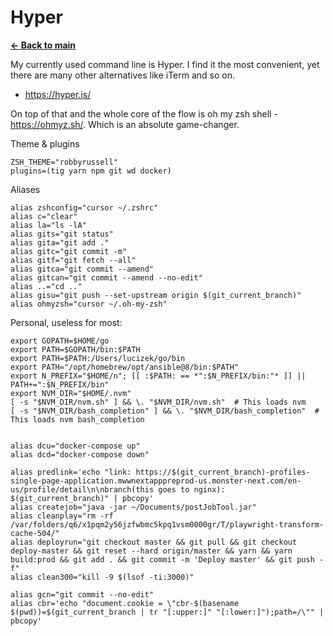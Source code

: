 # Hyper

[**<- Back to main**](../README.md)

My currently used command line is Hyper. I find it the most convenient, yet there are many other alternatives like iTerm and so on.

- https://hyper.is/

On top of that and the whole core of the flow is oh my zsh shell - https://ohmyz.sh/. Which is an absolute game-changer.

Theme & plugins

```
ZSH_THEME="robbyrussell"
plugins=(tig yarn npm git wd docker)
```

Aliases

```
alias zshconfig="cursor ~/.zshrc"
alias c="clear"
alias la="ls -lA"
alias gits="git status"
alias gita="git add ."
alias gitc="git commit -m"
alias gitf="git fetch --all"
alias gitca="git commit --amend"
alias gitcan="git commit --amend --no-edit"
alias ..="cd .."
alias gisu="git push --set-upstream origin $(git_current_branch)"
alias ohmyzsh="cursor ~/.oh-my-zsh"
```

Personal, useless for most:

```
export GOPATH=$HOME/go
export PATH=$GOPATH/bin:$PATH
export PATH=$PATH:/Users/lucizek/go/bin
export PATH="/opt/homebrew/opt/ansible@8/bin:$PATH"
export N_PREFIX="$HOME/n"; [[ :$PATH: == *":$N_PREFIX/bin:"* ]] || PATH+=":$N_PREFIX/bin"
export NVM_DIR="$HOME/.nvm"
[ -s "$NVM_DIR/nvm.sh" ] && \. "$NVM_DIR/nvm.sh"  # This loads nvm
[ -s "$NVM_DIR/bash_completion" ] && \. "$NVM_DIR/bash_completion"  # This loads nvm bash_completion


alias dcu="docker-compose up"
alias dcd="docker-compose down"

alias predlink='echo "link: https://$(git_current_branch)-profiles-single-page-application.mwwnextapppreprod-us.monster-next.com/en-us/profile/detail\n\nbranch(this goes to nginx): $(git_current_branch)" | pbcopy'
alias createjob="java -jar ~/Documents/postJobTool.jar"
alias cleanplay="rm -rf /var/folders/q6/x1pqm2y56jzfwbmc5kpq1vsm0000gr/T/playwright-transform-cache-504/"
alias deployrun="git checkout master && git pull && git checkout deploy-master && git reset --hard origin/master && yarn && yarn build:prod && git add . && git commit -m 'Deploy master' && git push -f"
alias clean300="kill -9 $(lsof -ti:3000)"

alias gcn="git commit --no-edit"
alias cbr='echo "document.cookie = \"cbr-$(basename $(pwd))=$(git_current_branch | tr "[:upper:]" "[:lower:]");path=/\"" | pbcopy'
```
